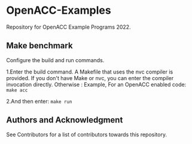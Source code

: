 # OpenACC-Examples

Repository for OpenACC Example Programs 2022.

## Make benchmark
Configure the build and run commands.

1.Enter the build command. A Makefile that uses the nvc compiler is provided. If you don't have Make or nvc, you can enter the compiler invocation directly. Otherwise :
   Example, For an OpenACC enabled code: `make acc`

2.And then enter: `make run`

## Authors and Acknowledgment

See Contributors for a list of contributors towards this repository.


